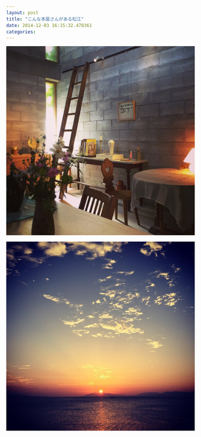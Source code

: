 ```yaml
---
layout: post
title: "こんな本屋さんがある松江"
date: 2014-12-03 16:15:32.478361
categories: 
---
```


![こんな本屋さんがある松江](/assets/images/201410/927736_1558134111074601_1674288985_n.jpg)

![](/assets/images/201410/10723861_348978531943555_1829054637_n.jpg)


